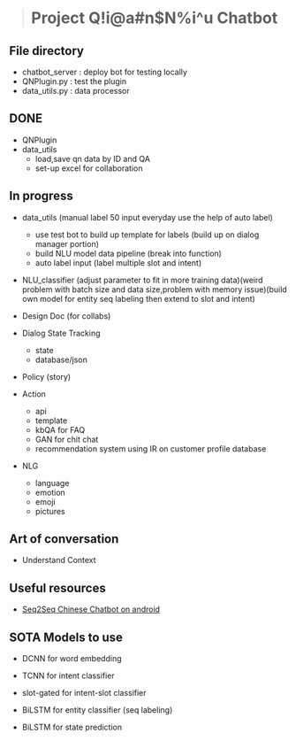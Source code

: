 > # **Project Q!i@a#n$N%i^u Chatbot**

## File directory
- chatbot_server : deploy bot for testing locally
- QNPlugin.py : test the plugin
- data_utils.py : data processor

## DONE
- QNPlugin
- data_utils
    - load,save qn data by ID and QA
    - set-up excel for collaboration
    

## In progress
- data_utils (manual label 50 input everyday use the help of auto label)
    - use test bot to build up template for labels (build up on dialog manager portion)
    - build NLU model data pipeline (break into function)
    - auto label input (label multiple slot and intent)
- NLU_classifier (adjust parameter to fit in more training data)(weird problem with batch size and data size,problem with memory issue)(build own model for entity seq labeling then extend to slot and intent)

- Design Doc (for collabs)
- Dialog State Tracking
    - state
    - database/json
- Policy (story)
- Action
    - api
    - template
    - kbQA for FAQ
    - GAN for chit chat
    - recommendation system using IR on customer profile database
- NLG
    - language 
    - emotion 
    - emoji 
    - pictures

## Art of conversation
- Understand Context

## Useful resources
- [Seq2Seq Chinese Chatbot on android](http://www.shareditor.com/blogshow/?blogId=63)

## SOTA Models to use
- DCNN for word embedding
- TCNN for intent classifier
- slot-gated for intent-slot classifier
- BiLSTM for entity classifier (seq labeling)

- BiLSTM for state prediction